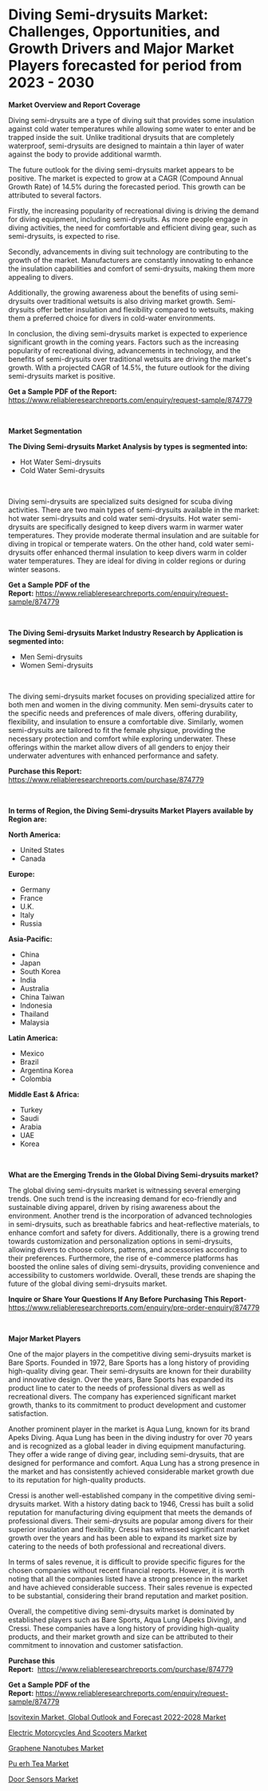 <p><h1>Diving Semi-drysuits Market: Challenges, Opportunities, and Growth Drivers and Major Market Players forecasted for period from 2023 - 2030</h1></p><p><strong>Market Overview and Report Coverage</strong></p>
<p><p>Diving semi-drysuits are a type of diving suit that provides some insulation against cold water temperatures while allowing some water to enter and be trapped inside the suit. Unlike traditional drysuits that are completely waterproof, semi-drysuits are designed to maintain a thin layer of water against the body to provide additional warmth.</p><p>The future outlook for the diving semi-drysuits market appears to be positive. The market is expected to grow at a CAGR (Compound Annual Growth Rate) of 14.5% during the forecasted period. This growth can be attributed to several factors.</p><p>Firstly, the increasing popularity of recreational diving is driving the demand for diving equipment, including semi-drysuits. As more people engage in diving activities, the need for comfortable and efficient diving gear, such as semi-drysuits, is expected to rise.</p><p>Secondly, advancements in diving suit technology are contributing to the growth of the market. Manufacturers are constantly innovating to enhance the insulation capabilities and comfort of semi-drysuits, making them more appealing to divers.</p><p>Additionally, the growing awareness about the benefits of using semi-drysuits over traditional wetsuits is also driving market growth. Semi-drysuits offer better insulation and flexibility compared to wetsuits, making them a preferred choice for divers in cold-water environments.</p><p>In conclusion, the diving semi-drysuits market is expected to experience significant growth in the coming years. Factors such as the increasing popularity of recreational diving, advancements in technology, and the benefits of semi-drysuits over traditional wetsuits are driving the market's growth. With a projected CAGR of 14.5%, the future outlook for the diving semi-drysuits market is positive.</p></p>
<p><strong>Get a Sample PDF of the Report:</strong> <a href="https://www.reliableresearchreports.com/enquiry/request-sample/874779">https://www.reliableresearchreports.com/enquiry/request-sample/874779</a></p>
<p>&nbsp;</p>
<p><strong>Market Segmentation</strong></p>
<p><strong>The Diving Semi-drysuits Market Analysis by types is segmented into:</strong></p>
<p><ul><li>Hot Water Semi-drysuits</li><li>Cold Water Semi-drysuits</li></ul></p>
<p>&nbsp;</p>
<p><p>Diving semi-drysuits are specialized suits designed for scuba diving activities. There are two main types of semi-drysuits available in the market: hot water semi-drysuits and cold water semi-drysuits. Hot water semi-drysuits are specifically designed to keep divers warm in warmer water temperatures. They provide moderate thermal insulation and are suitable for diving in tropical or temperate waters. On the other hand, cold water semi-drysuits offer enhanced thermal insulation to keep divers warm in colder water temperatures. They are ideal for diving in colder regions or during winter seasons.</p></p>
<p><strong>Get a Sample PDF of the Report:</strong>&nbsp;<a href="https://www.reliableresearchreports.com/enquiry/request-sample/874779">https://www.reliableresearchreports.com/enquiry/request-sample/874779</a></p>
<p>&nbsp;</p>
<p><strong>The Diving Semi-drysuits Market Industry Research by Application is segmented into:</strong></p>
<p><ul><li>Men Semi-drysuits</li><li>Women Semi-drysuits</li></ul></p>
<p>&nbsp;</p>
<p><p>The diving semi-drysuits market focuses on providing specialized attire for both men and women in the diving community. Men semi-drysuits cater to the specific needs and preferences of male divers, offering durability, flexibility, and insulation to ensure a comfortable dive. Similarly, women semi-drysuits are tailored to fit the female physique, providing the necessary protection and comfort while exploring underwater. These offerings within the market allow divers of all genders to enjoy their underwater adventures with enhanced performance and safety.</p></p>
<p><strong>Purchase this Report:</strong>&nbsp; <a href="https://www.reliableresearchreports.com/purchase/874779">https://www.reliableresearchreports.com/purchase/874779</a></p>
<p>&nbsp;</p>
<p><strong>In terms of Region, the Diving Semi-drysuits Market Players available by Region are:</strong></p>
<p>
    <p> <strong> North America: </strong>
        <ul>
            <li>United States</li>
            <li>Canada</li>
        </ul>
        </p> 
    <p> <strong> Europe: </strong>
        <ul>
            <li>Germany</li>
            <li>France</li>
            <li>U.K.</li>
            <li>Italy</li>
            <li>Russia</li>
        </ul>
        </p> 
    <p> <strong> Asia-Pacific: </strong>
        <ul>
            <li>China</li>
            <li>Japan</li>
            <li>South Korea</li>
            <li>India</li>
            <li>Australia</li>
            <li>China Taiwan</li>
            <li>Indonesia</li>
            <li>Thailand</li>
            <li>Malaysia</li>
        </ul>
        </p> 
    <p> <strong> Latin America: </strong>
        <ul>
            <li>Mexico</li>
            <li>Brazil</li>
            <li>Argentina Korea</li>
            <li>Colombia</li>
        </ul>
        </p> 
    <p> <strong> Middle East & Africa: </strong>
        <ul>
            <li>Turkey</li>
            <li>Saudi</li>
            <li>Arabia</li>
            <li>UAE</li>
            <li>Korea</li>
        </ul>
    </p>
    </p>
<p>&nbsp;</p>
<p><strong>What are the Emerging Trends in the Global Diving Semi-drysuits market?</strong></p>
<p><p>The global diving semi-drysuits market is witnessing several emerging trends. One such trend is the increasing demand for eco-friendly and sustainable diving apparel, driven by rising awareness about the environment. Another trend is the incorporation of advanced technologies in semi-drysuits, such as breathable fabrics and heat-reflective materials, to enhance comfort and safety for divers. Additionally, there is a growing trend towards customization and personalization options in semi-drysuits, allowing divers to choose colors, patterns, and accessories according to their preferences. Furthermore, the rise of e-commerce platforms has boosted the online sales of diving semi-drysuits, providing convenience and accessibility to customers worldwide. Overall, these trends are shaping the future of the global diving semi-drysuits market.</p></p>
<p><strong>Inquire or Share Your Questions If Any Before Purchasing This Report</strong>- <a href="https://www.reliableresearchreports.com/enquiry/pre-order-enquiry/874779">https://www.reliableresearchreports.com/enquiry/pre-order-enquiry/874779</a></p>
<p>&nbsp;</p>
<p><strong>Major Market Players</strong></p>
<p><p>One of the major players in the competitive diving semi-drysuits market is Bare Sports. Founded in 1972, Bare Sports has a long history of providing high-quality diving gear. Their semi-drysuits are known for their durability and innovative design. Over the years, Bare Sports has expanded its product line to cater to the needs of professional divers as well as recreational divers. The company has experienced significant market growth, thanks to its commitment to product development and customer satisfaction.</p><p>Another prominent player in the market is Aqua Lung, known for its brand Apeks Diving. Aqua Lung has been in the diving industry for over 70 years and is recognized as a global leader in diving equipment manufacturing. They offer a wide range of diving gear, including semi-drysuits, that are designed for performance and comfort. Aqua Lung has a strong presence in the market and has consistently achieved considerable market growth due to its reputation for high-quality products.</p><p>Cressi is another well-established company in the competitive diving semi-drysuits market. With a history dating back to 1946, Cressi has built a solid reputation for manufacturing diving equipment that meets the demands of professional divers. Their semi-drysuits are popular among divers for their superior insulation and flexibility. Cressi has witnessed significant market growth over the years and has been able to expand its market size by catering to the needs of both professional and recreational divers.</p><p>In terms of sales revenue, it is difficult to provide specific figures for the chosen companies without recent financial reports. However, it is worth noting that all the companies listed have a strong presence in the market and have achieved considerable success. Their sales revenue is expected to be substantial, considering their brand reputation and market position.</p><p>Overall, the competitive diving semi-drysuits market is dominated by established players such as Bare Sports, Aqua Lung (Apeks Diving), and Cressi. These companies have a long history of providing high-quality products, and their market growth and size can be attributed to their commitment to innovation and customer satisfaction.</p></p>
<p><strong>Purchase this Report:</strong>&nbsp;&nbsp;<a href="https://www.reliableresearchreports.com/purchase/874779">https://www.reliableresearchreports.com/purchase/874779</a></p>
<p></p>
<p><strong>Get a Sample PDF of the Report:</strong>&nbsp;<a href="https://www.reliableresearchreports.com/enquiry/request-sample/874779">https://www.reliableresearchreports.com/enquiry/request-sample/874779</a></p>
<p><p><a href="https://issuu.com/reportprime-2/docs/isovitexin-market-global-outlook-and-forecast-2022?fr=xKAE9_zU1NQ">Isovitexin Market, Global Outlook and Forecast 2022-2028 Market</a></p><p><a href="https://medium.com/@elyssablick/electric-motorcycles-and-scooters-market-size-growth-forecast-2023-2030-96c43064e96e">Electric Motorcycles And Scooters Market</a></p><p><a href="https://www.linkedin.com/pulse/graphene-nanotubes-market-challenges-opportunities-growth-6wg5e/">Graphene Nanotubes Market</a></p><p><a href="https://www.reportprime.com/pu-erh-tea-r6392">Pu erh Tea Market</a></p><p><a href="https://www.reportprime.com/door-sensors-r2297">Door Sensors Market</a></p></p>